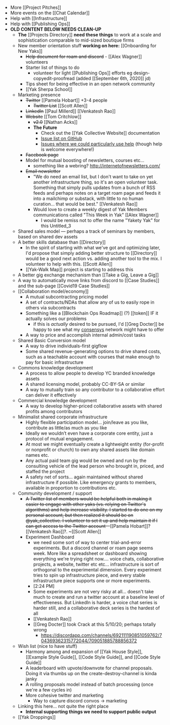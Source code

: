 - More [[Project Pitches]]
- More events on the [[Chat Calendar]]
- Help with [[Infrastructure]]
- Help with [[Publishing Ops]]
- **OLD CONTENT BELOW NEEDS CLEAN-UP**
    - **The** [[Projects Directory]] **need these things** to work at a scale and sophistication comparable to mid-sized boutique firms
    - New member orientation stuff __working on here:__ [[Onboarding for New Yaks]]
        - ~~Help document for roam and discord~~ - [[Alex Wagner]] volunteers
        - Starter list of things to do
            - volunteer for light [[Publishing Ops]] efforts eg design-copyedit-proofread (added [[September 6th, 2020]] jd)
        - Tips sheet for being effective in an open network community
        - [[Yak Sherpa School]]
    - Marketing presence
        - ~~Twitter~~   [[Pamela Hobart]] +3-4 people 
            - ~~Twitter List~~ [[Scott Allen]]
        - ~~LinkedIn~~   [[Paul Millerd]] [[Venkatesh Rao]]
        - ~~Website~~  [[Tom Critchlow]]  
            - ~~v2.0~~ [[Nathan Acks]]
            - **The Future**
                - Check out the [[Yak Collective Website]] documentation
                - [Issue list on GitHub](https://github.com/The-Yak-Collective/yakcollective/issues)
                - [Issues where we could particularly use help](https://github.com/The-Yak-Collective/yakcollective/issues?q=is%3Aopen+is%3Aissue+label%3A%22help+wanted%22) (though help is welcome everywhere!)
        - ~~Facebook page~~ 
        - Model for mutual boosting of newsletters, courses etc...
            - something like a webring? http://internetofnewsletters.com/
        - ~~Email newsletter~~
            - "We do need an email list, but I don't want to take on yet another infrastructure thing, so it's an open volunteer task. Something that simply pulls updates from a bunch of RSS feeds and perhaps notes on a target roam page and feeds it into a mailchimp or substack, with little to no human curation... that would be best." [[Venkatesh Rao]]
            - Would love to create a weekly digest of Yak Members communications called "This Week in Yak" [[Alex Wagner]]
                - I would be remiss not to offer the name "Yakety Yak" for this Untitled_3 
    - Shared sales model — perhaps a track of seminars by members, based on shared dev assets
    - A better skills database than [[Directory]]
        - In the spirit of starting with what we've got and optimizing later, I'd propose that simply adding better structure to [[Directory]] would be a good next action vs. adding another tool to the mix. I volunteer to help with this. [[Scott Allen]]
        - [[Yak-Walk Map]] project is starting to address this 
    - A better gig exchange mechanism than [[Take a Gig, Leave a Gig]]
    - A way to automatically move links from discord to [[Case Studies]] and the sub-page [[Covid19 Case Studies]]
    - [[Collaboration model/economy]]
        - A mutual subcontracting pricing model
        - A set of contracts/NDAs that allow any of us to easily rope in others via subcontracts
        - Something like a [[Blockchain Ops Roadmap]] (?) [[token]] IF it actually solves our problems
            - if this is *actually* desired to be pursued, I'd [[Greg Docter]] be happy to see what my [consensys](https://consensys.net/) network might have to offer
        - A way to price and accomplish internal admin/cost tasks
    - Shared Basic Conversion model
        - A way to drive individuals-first gigflow
        - Some shared revenue-generating options to drive shared costs, such as a teachable account with courses that make enough to pay for basic infrastructure
    - Commons knowledge development
        - A process to allow people to develop YC branded knowledge assets
        - A shared licensing model, probably CC-BY-SA or similar
        - A way to mutually train so any contributor to a collaborative effort can deliver it effectively 
    - Commercial knowledge development
        - A way to develop higher-priced collaborative assets with shared profits among contributors
    - Minimalist shared corporate infrastructure
        - Highly flexible participation  model... join/leave as you like, contribute as little/as much as you like
        - Ideally we wouldn’t even have a corporate core entity, just a protocol of mutual engagement.
        - At most we might eventually create a lightweight entity (for-profit or nonprofit or church) to own any shared assets like domain names etc.
        - Any actual paid team gig would be owned and run by the consulting vehicle of the lead person who brought in, priced, and staffed the project
        - A safety net of sorts... again maintained without shared infrastructure if possible. Like emergency grants to members, available in proportion to contributions etc.
    - Community development / support
        - ~~A Twitter list of members would be helpful both in making it easier to engage with other yaks (vs. relying on Twitter's algorithms) and help increase visibility. I started to do one on my personal account, but then realized it should be on @yak_collective. I volunteer to set it up and help maintain it if I can get access to the Twitter account~~—[[Pamela Hobart]]? [[Venkatesh Rao]]?. ~[[Scott Allen]]
        - Experiment Dashboard
            - we need some sort of way to center trial-and-error experiments. But a discord channel or roam page seems week. More like a spreadsheet or dashboard showing everything we're trying right now.... voice chats, collaborative projects, a website, twitter etc etc... infrastructure is sort of orthogonal to the experimental dimension. Every experiment tries to spin up infrastructure piece, and every stable infrastructure piece supports one or more experiments.
            - [2:24 PM]
            - Some experiments are not very risky at all... doesn't take much to create and run a twitter account at a baseline level of effectiveness. But LinkedIn is harder, a voice chat series is harder still, and a collaborative deck series is the hardest of all
            - [[Venkatesh Rao]]
            - [[Greg Docter]] took Crack at this 5/10/20; perhaps totally wrong
                - https://discordapp.com/channels/692111190851059762/704369362315772044/709051885788856372
    - Wish list (nice to have stuff)
        - Harmony among and expansion of [[Yak House Style]], [[Example Style Guide]], [[Code Style Guide]], and [[Code Style Guide]]
        - A leaderboard with upvote/downvote for channel proposals. Doing it via thumbs up on the create-destroy-channel is kinda janky
        - A rolling proposals model instead of batch processing (once we're a few cycles in)
        - More cohesive twitter and marketing 
            - Way to capture discord convos -> marketing
    - Linking this here... not quite the right place
        - **Internal supporting things we need to support public output**
    - [[Yak Droppings]]
